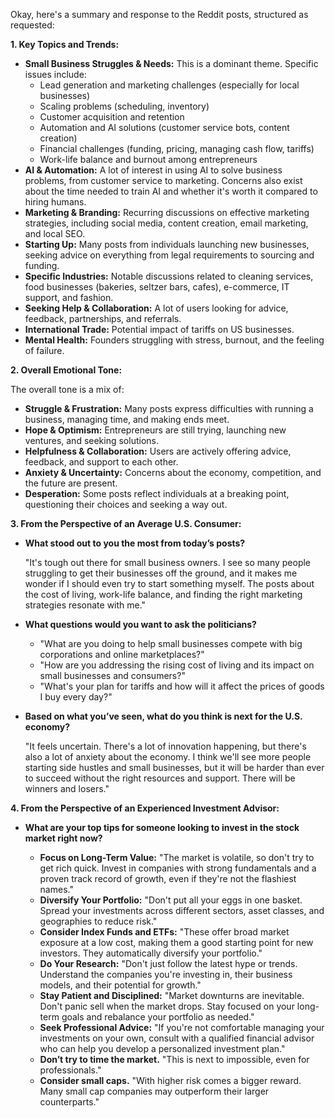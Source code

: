 Okay, here's a summary and response to the Reddit posts, structured as requested:

**1. Key Topics and Trends:**

*   **Small Business Struggles & Needs:** This is a dominant theme. Specific issues include:
    *   Lead generation and marketing challenges (especially for local businesses)
    *   Scaling problems (scheduling, inventory)
    *   Customer acquisition and retention
    *   Automation and AI solutions (customer service bots, content creation)
    *   Financial challenges (funding, pricing, managing cash flow, tariffs)
    *   Work-life balance and burnout among entrepreneurs
*   **AI & Automation:** A lot of interest in using AI to solve business problems, from customer service to marketing. Concerns also exist about the time needed to train AI and whether it's worth it compared to hiring humans.
*   **Marketing & Branding:** Recurring discussions on effective marketing strategies, including social media, content creation, email marketing, and local SEO.
*   **Starting Up:** Many posts from individuals launching new businesses, seeking advice on everything from legal requirements to sourcing and funding.
*   **Specific Industries:** Notable discussions related to cleaning services, food businesses (bakeries, seltzer bars, cafes), e-commerce, IT support, and fashion.
*   **Seeking Help & Collaboration:** A lot of users looking for advice, feedback, partnerships, and referrals.
*   **International Trade:** Potential impact of tariffs on US businesses.
*   **Mental Health:** Founders struggling with stress, burnout, and the feeling of failure.

**2. Overall Emotional Tone:**

The overall tone is a mix of:

*   **Struggle & Frustration:** Many posts express difficulties with running a business, managing time, and making ends meet.
*   **Hope & Optimism:** Entrepreneurs are still trying, launching new ventures, and seeking solutions.
*   **Helpfulness & Collaboration:** Users are actively offering advice, feedback, and support to each other.
*   **Anxiety & Uncertainty:** Concerns about the economy, competition, and the future are present.
*   **Desperation:** Some posts reflect individuals at a breaking point, questioning their choices and seeking a way out.

**3. From the Perspective of an Average U.S. Consumer:**

*   **What stood out to you the most from today’s posts?**

    "It's tough out there for small business owners. I see so many people struggling to get their businesses off the ground, and it makes me wonder if I should even try to start something myself. The posts about the cost of living, work-life balance, and finding the right marketing strategies resonate with me."
*   **What questions would you want to ask the politicians?**

    *   "What are you doing to help small businesses compete with big corporations and online marketplaces?"
    *   "How are you addressing the rising cost of living and its impact on small businesses and consumers?"
    *   "What's your plan for tariffs and how will it affect the prices of goods I buy every day?"
*   **Based on what you’ve seen, what do you think is next for the U.S. economy?**

    "It feels uncertain. There's a lot of innovation happening, but there's also a lot of anxiety about the economy. I think we'll see more people starting side hustles and small businesses, but it will be harder than ever to succeed without the right resources and support. There will be winners and losers."

**4. From the Perspective of an Experienced Investment Advisor:**

*   **What are your top tips for someone looking to invest in the stock market right now?**

    *   **Focus on Long-Term Value:** "The market is volatile, so don't try to get rich quick. Invest in companies with strong fundamentals and a proven track record of growth, even if they're not the flashiest names."
    *   **Diversify Your Portfolio:** "Don't put all your eggs in one basket. Spread your investments across different sectors, asset classes, and geographies to reduce risk."
    *   **Consider Index Funds and ETFs:** "These offer broad market exposure at a low cost, making them a good starting point for new investors. They automatically diversify your portfolio."
    *   **Do Your Research:** "Don't just follow the latest hype or trends. Understand the companies you're investing in, their business models, and their potential for growth."
    *   **Stay Patient and Disciplined:** "Market downturns are inevitable. Don't panic sell when the market drops. Stay focused on your long-term goals and rebalance your portfolio as needed."
    *   **Seek Professional Advice:** "If you're not comfortable managing your investments on your own, consult with a qualified financial advisor who can help you develop a personalized investment plan."
    *   **Don’t try to time the market.** "This is next to impossible, even for professionals."
    *   **Consider small caps.** "With higher risk comes a bigger reward. Many small cap companies may outperform their larger counterparts."
